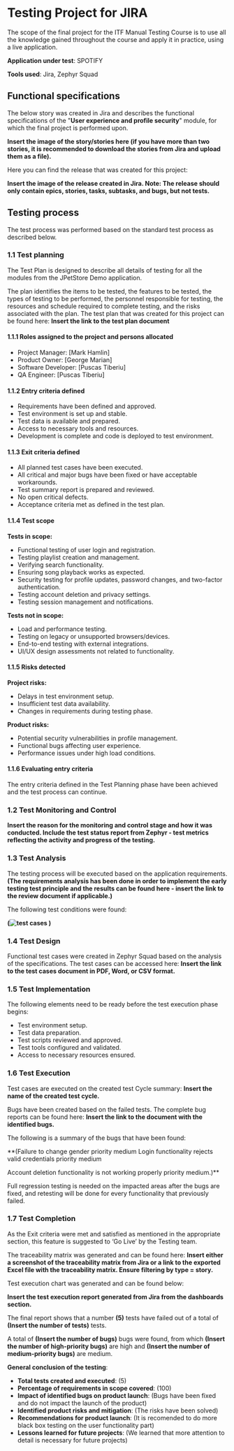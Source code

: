 # Testing Project for **JIRA**

The scope of the final project for the ITF Manual Testing Course is to use all the knowledge gained throughout the course and apply it in practice, using a live application.

**Application under test**: SPOTIFY

**Tools used**: Jira, Zephyr Squad

## Functional specifications

The below story was created in Jira and describes the functional specifications of the "**User experience and profile security**" module, for which the final project is performed upon.

**Insert the image of the story/stories here (if you have more than two stories, it is recommended to download the stories from Jira and upload them as a file).**

Here you can find the release that was created for this project:

**Insert the image of the release created in Jira. Note: The release should only contain epics, stories, tasks, subtasks, and bugs, but not tests.**

## Testing process

The test process was performed based on the standard test process as described below.

### 1.1 Test planning

The Test Plan is designed to describe all details of testing for all the modules from the JPetStore Demo application.

The plan identifies the items to be tested, the features to be tested, the types of testing to be performed, the personnel responsible for testing, the resources and schedule required to complete testing, and the risks associated with the plan. The test plan that was created for this project can be found here: **Insert the link to the test plan document**

#### 1.1.1 Roles assigned to the project and persons allocated

* Project Manager: [Mark Hamlin]
* Product Owner: [George Marian]
* Software Developer: [Puscas Tiberiu]
* QA Engineer: [Puscas Tiberiu]

#### 1.1.2 Entry criteria defined

* Requirements have been defined and approved.
* Test environment is set up and stable.
* Test data is available and prepared.
* Access to necessary tools and resources.
* Development is complete and code is deployed to test environment.

#### 1.1.3 Exit criteria defined

* All planned test cases have been executed.
* All critical and major bugs have been fixed or have acceptable workarounds.
* Test summary report is prepared and reviewed.
* No open critical defects.
* Acceptance criteria met as defined in the test plan.

#### 1.1.4 Test scope

**Tests in scope:**

* Functional testing of user login and registration.
* Testing playlist creation and management.
* Verifying search functionality.
* Ensuring song playback works as expected.
* Security testing for profile updates, password changes, and two-factor authentication.
* Testing account deletion and privacy settings.
* Testing session management and notifications.

**Tests not in scope:**

* Load and performance testing.
* Testing on legacy or unsupported browsers/devices.
* End-to-end testing with external integrations.
* UI/UX design assessments not related to functionality.

#### 1.1.5 Risks detected

**Project risks:**

* Delays in test environment setup.
* Insufficient test data availability.
* Changes in requirements during testing phase.

**Product risks:**

* Potential security vulnerabilities in profile management.
* Functional bugs affecting user experience.
* Performance issues under high load conditions.

#### 1.1.6 Evaluating entry criteria

The entry criteria defined in the Test Planning phase have been achieved and the test process can continue.

### 1.2 Test Monitoring and Control

**Insert the reason for the monitoring and control stage and how it was conducted. Include the test status report from Zephyr - test metrics reflecting the activity and progress of the testing.**

### 1.3 Test Analysis

The testing process will be executed based on the application requirements. **(The requirements analysis has been done in order to implement the early testing test principle and the results can be found here - insert the link to the review document if applicable.)**

The following test conditions were found:

**(![test cases](https://github.com/Tiberiu33/Proiect-final-puscas-tiberiu-jira/assets/167067779/228d807f-58f7-4152-b808-d588c38c9907)
)**

### 1.4 Test Design

Functional test cases were created in Zephyr Squad based on the analysis of the specifications. The test cases can be accessed here: **Insert the link to the test cases document in PDF, Word, or CSV format.**

### 1.5 Test Implementation

The following elements need to be ready before the test execution phase begins:

* Test environment setup.
* Test data preparation.
* Test scripts reviewed and approved.
* Test tools configured and validated.
* Access to necessary resources ensured.

### 1.6 Test Execution

Test cases are executed on the created test Cycle summary: **Insert the name of the created test cycle.**

Bugs have been created based on the failed tests. The complete bug reports can be found here: **Insert the link to the document with the identified bugs.**

The following is a summary of the bugs that have been found:

**(Failure to change gender priority medium
Login functionality rejects valid credentials priority medium

Account deletion functionality is not working properly priority medium.)**

Full regression testing is needed on the impacted areas after the bugs are fixed, and retesting will be done for every functionality that previously failed.

### 1.7 Test Completion

As the Exit criteria were met and satisfied as mentioned in the appropriate section, this feature is suggested to ‘Go Live’ by the Testing team.

The traceability matrix was generated and can be found here: **Insert either a screenshot of the traceability matrix from Jira or a link to the exported Excel file with the traceability matrix. Ensure filtering by type = story.**

Test execution chart was generated and can be found below:

**Insert the test execution report generated from Jira from the dashboards section.**

The final report shows that a number **(5)** tests have failed out of a total of **(Insert the number of tests)** tests.

A total of **(Insert the number of bugs)** bugs were found, from which **(Insert the number of high-priority bugs)** are high and **(Insert the number of medium-priority bugs)** are medium.

**General conclusion of the testing**:

* **Total tests created and executed**: (5)
* **Percentage of requirements in scope covered**: (100)
* **Impact of identified bugs on product launch**: (Bugs have been fixed and do not impact the launch of the product)
* **Identified product risks and mitigation**: (The risks have been solved)
* **Recommendations for product launch**: (It is recomended to do more black box testing on the user functionality part)
* **Lessons learned for future projects**: (We learned that more attention to detail is necessary for future projects)
